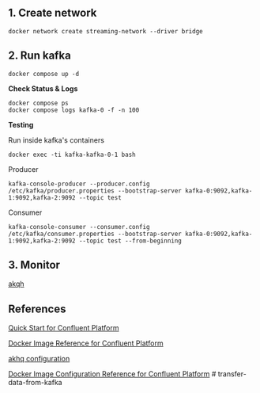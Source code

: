## 1. Create network

```shell
docker network create streaming-network --driver bridge
```

## 2. Run kafka

```shell
docker compose up -d
```

**Check Status & Logs**

```shell
docker compose ps
docker compose logs kafka-0 -f -n 100
```

**Testing**

Run inside kafka's containers

```shell
docker exec -ti kafka-kafka-0-1 bash
```

Producer

```shell
kafka-console-producer --producer.config /etc/kafka/producer.properties --bootstrap-server kafka-0:9092,kafka-1:9092,kafka-2:9092 --topic test
```

Consumer

```shell
kafka-console-consumer --consumer.config /etc/kafka/consumer.properties --bootstrap-server kafka-0:9092,kafka-1:9092,kafka-2:9092 --topic test --from-beginning
```

## 3. Monitor

[akqh](http://localhost:8180)

## References

[Quick Start for Confluent Platform](https://docs.confluent.io/platform/current/platform-quickstart.html#quick-start-for-cp)

[Docker Image Reference for Confluent Platform](https://docs.confluent.io/platform/current/installation/docker/image-reference.html#docker-image-reference-for-cp)

[akhq configuration](https://akhq.io/docs/configuration/brokers.html)

[Docker Image Configuration Reference for Confluent Platform](https://docs.confluent.io/platform/current/installation/docker/config-reference.html)
#   t r a n s f e r - d a t a - f r o m - k a f k a  
 